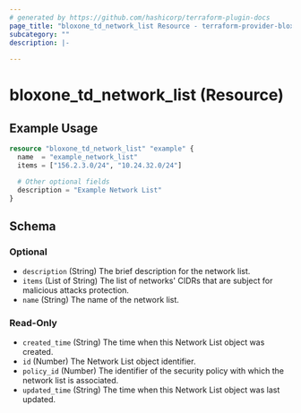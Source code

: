 ```yaml
---
# generated by https://github.com/hashicorp/terraform-plugin-docs
page_title: "bloxone_td_network_list Resource - terraform-provider-bloxone"
subcategory: ""
description: |-
  
---
```


# bloxone_td_network_list (Resource)



## Example Usage

```terraform
resource "bloxone_td_network_list" "example" {
  name  = "example_network_list"
  items = ["156.2.3.0/24", "10.24.32.0/24"]

  # Other optional fields
  description = "Example Network List"
}
```

<!-- schema generated by tfplugindocs -->
## Schema

### Optional

- `description` (String) The brief description for the network list.
- `items` (List of String) The list of networks' CIDRs that are subject for malicious attacks protection.
- `name` (String) The name of the network list.

### Read-Only

- `created_time` (String) The time when this Network List object was created.
- `id` (Number) The Network List object identifier.
- `policy_id` (Number) The identifier of the security policy with which the network list is associated.
- `updated_time` (String) The time when this Network List object was last updated.
